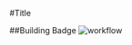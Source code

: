 #Title

##Building Badge
![workflow](https://github.com/<UserName>/<RepositoryName>/actions/workflows/main.yml/badge.svg)
